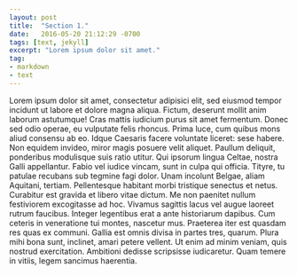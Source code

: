 ```yaml
---
layout: post
title:  "Section 1."
date:   2016-05-20 21:12:29 -0700
tags: [text, jekyll]
excerpt: "Lorem ipsum dolor sit amet."
tag:
- markdown 
- text
---
```

Lorem ipsum dolor sit amet, consectetur adipisici elit, sed eiusmod tempor incidunt ut labore et dolore magna aliqua. Fictum, deserunt mollit anim laborum astutumque! Cras mattis iudicium purus sit amet fermentum. Donec sed odio operae, eu vulputate felis rhoncus. Prima luce, cum quibus mons aliud consensu ab eo. Idque Caesaris facere voluntate liceret: sese habere.
Non equidem invideo, miror magis posuere velit aliquet. Paullum deliquit, ponderibus modulisque suis ratio utitur. Qui ipsorum lingua Celtae, nostra Galli appellantur. Fabio vel iudice vincam, sunt in culpa qui officia. Tityre, tu patulae recubans sub tegmine fagi dolor. Unam incolunt Belgae, aliam Aquitani, tertiam.
Pellentesque habitant morbi tristique senectus et netus. Curabitur est gravida et libero vitae dictum. Me non paenitet nullum festiviorem excogitasse ad hoc.
Vivamus sagittis lacus vel augue laoreet rutrum faucibus. Integer legentibus erat a ante historiarum dapibus. Cum ceteris in veneratione tui montes, nascetur mus. Praeterea iter est quasdam res quas ex communi.
Gallia est omnis divisa in partes tres, quarum. Plura mihi bona sunt, inclinet, amari petere vellent. Ut enim ad minim veniam, quis nostrud exercitation. Ambitioni dedisse scripsisse iudicaretur. Quam temere in vitiis, legem sancimus haerentia.